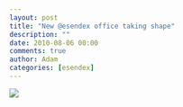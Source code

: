 ```yaml
---
layout: post
title: "New @esendex office taking shape"
description: ""
date: 2010-08-06 00:00
comments: true
author: Adam
categories: [esendex]
---
```


<img src="/images/new-esendex-office-taking-shape/IMG_0011.jpg">
